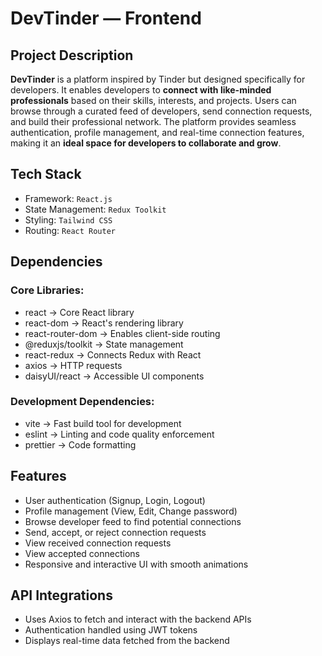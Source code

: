 # DevTinder — Frontend

## Project Description

**DevTinder** is a platform inspired by Tinder but designed specifically for developers. It enables developers to **connect with like-minded professionals** based on their skills, interests, and projects. Users can browse through a curated feed of developers, send connection requests, and build their professional network. The platform provides seamless authentication, profile management, and real-time connection features, making it an **ideal space for developers to collaborate and grow**.

## Tech Stack

- Framework: `React.js`
- State Management: `Redux Toolkit`
- Styling: `Tailwind CSS`
- Routing: `React Router`

## Dependencies

### Core Libraries:

- react → Core React library
- react-dom → React's rendering library
- react-router-dom → Enables client-side routing
- @reduxjs/toolkit → State management
- react-redux → Connects Redux with React
- axios → HTTP requests
- daisyUI/react → Accessible UI components

### Development Dependencies:

- vite → Fast build tool for development
- eslint → Linting and code quality enforcement
- prettier → Code formatting

## Features

- User authentication (Signup, Login, Logout)
- Profile management (View, Edit, Change password)
- Browse developer feed to find potential connections
- Send, accept, or reject connection requests
- View received connection requests
- View accepted connections
- Responsive and interactive UI with smooth animations

## API Integrations

- Uses Axios to fetch and interact with the backend APIs
- Authentication handled using JWT tokens
- Displays real-time data fetched from the backend
